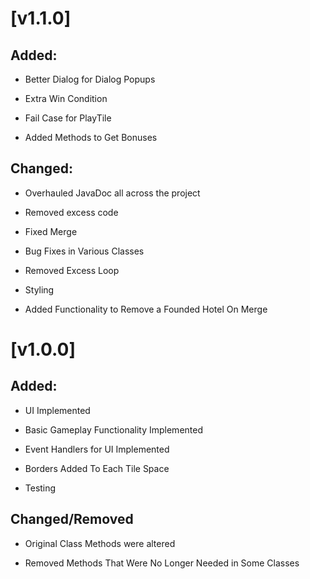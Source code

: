 # [v1.1.0]

## Added:

- Better Dialog for Dialog Popups

- Extra Win Condition

- Fail Case for PlayTile

- Added Methods to Get Bonuses

## Changed:

- Overhauled JavaDoc all across the project

- Removed excess code

- Fixed Merge

- Bug Fixes in Various Classes

- Removed Excess Loop 

- Styling

- Added Functionality to Remove a Founded Hotel On Merge






# [v1.0.0]

## Added:
- UI Implemented

- Basic Gameplay Functionality Implemented

- Event Handlers for UI Implemented

- Borders Added To Each Tile Space

- Testing

## Changed/Removed

- Original Class Methods were altered

- Removed Methods That Were No Longer Needed in Some Classes

